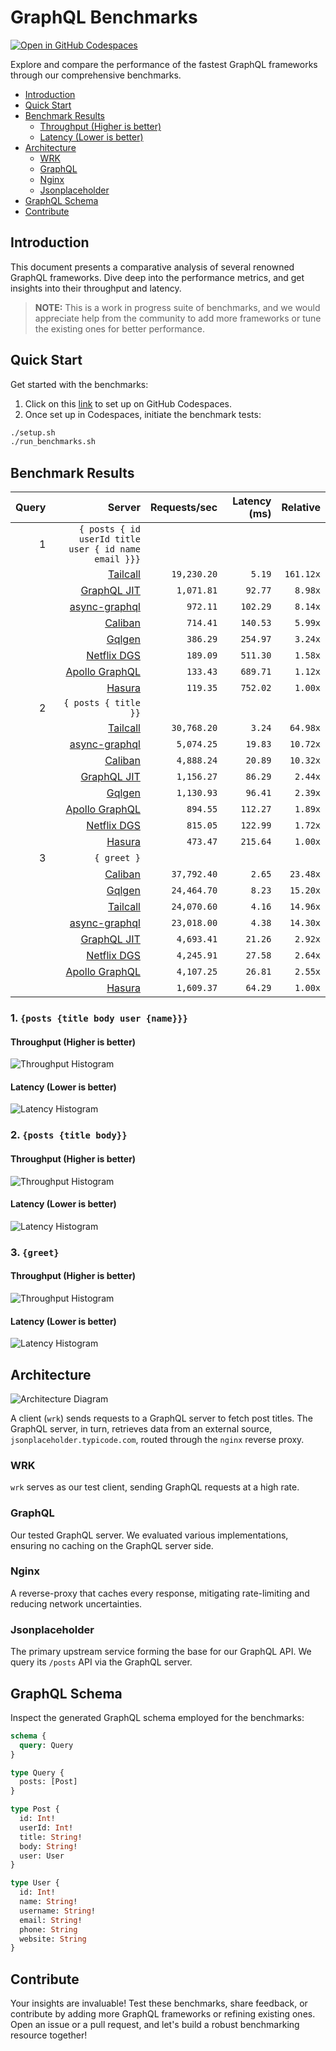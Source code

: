 # GraphQL Benchmarks <!-- omit from toc -->

[![Open in GitHub Codespaces](https://github.com/codespaces/badge.svg)](https://codespaces.new/tailcallhq/graphql-benchmarks)

Explore and compare the performance of the fastest GraphQL frameworks through our comprehensive benchmarks.

- [Introduction](#introduction)
- [Quick Start](#quick-start)
- [Benchmark Results](#benchmark-results)
  - [Throughput (Higher is better)](#throughput-higher-is-better)
  - [Latency (Lower is better)](#latency-lower-is-better)
- [Architecture](#architecture)
  - [WRK](#wrk)
  - [GraphQL](#graphql)
  - [Nginx](#nginx)
  - [Jsonplaceholder](#jsonplaceholder)
- [GraphQL Schema](#graphql-schema)
- [Contribute](#contribute)

[Tailcall]: https://github.com/tailcallhq/tailcall
[Gqlgen]: https://github.com/99designs/gqlgen
[Apollo GraphQL]: https://github.com/apollographql/apollo-server
[Netflix DGS]: https://github.com/netflix/dgs-framework
[Caliban]: https://github.com/ghostdogpr/caliban
[async-graphql]: https://github.com/async-graphql/async-graphql
[Hasura]: https://github.com/hasura/graphql-engine
[GraphQL JIT]: https://github.com/zalando-incubator/graphql-jit

## Introduction

This document presents a comparative analysis of several renowned GraphQL frameworks. Dive deep into the performance metrics, and get insights into their throughput and latency.

> **NOTE:** This is a work in progress suite of benchmarks, and we would appreciate help from the community to add more frameworks or tune the existing ones for better performance.

## Quick Start

Get started with the benchmarks:

1. Click on this [link](https://codespaces.new/tailcallhq/graphql-benchmarks) to set up on GitHub Codespaces.
2. Once set up in Codespaces, initiate the benchmark tests:

```bash
./setup.sh
./run_benchmarks.sh
```

## Benchmark Results

<!-- PERFORMANCE_RESULTS_START -->

| Query | Server | Requests/sec | Latency (ms) | Relative |
|-------:|--------:|--------------:|--------------:|---------:|
| 1 | `{ posts { id userId title user { id name email }}}` |
|| [Tailcall] | `19,230.20` | `5.19` | `161.12x` |
|| [GraphQL JIT] | `1,071.81` | `92.77` | `8.98x` |
|| [async-graphql] | `972.11` | `102.29` | `8.14x` |
|| [Caliban] | `714.41` | `140.53` | `5.99x` |
|| [Gqlgen] | `386.29` | `254.97` | `3.24x` |
|| [Netflix DGS] | `189.09` | `511.30` | `1.58x` |
|| [Apollo GraphQL] | `133.43` | `689.71` | `1.12x` |
|| [Hasura] | `119.35` | `752.02` | `1.00x` |
| 2 | `{ posts { title }}` |
|| [Tailcall] | `30,768.20` | `3.24` | `64.98x` |
|| [async-graphql] | `5,074.25` | `19.83` | `10.72x` |
|| [Caliban] | `4,888.24` | `20.89` | `10.32x` |
|| [GraphQL JIT] | `1,156.27` | `86.29` | `2.44x` |
|| [Gqlgen] | `1,130.93` | `96.41` | `2.39x` |
|| [Apollo GraphQL] | `894.55` | `112.27` | `1.89x` |
|| [Netflix DGS] | `815.05` | `122.99` | `1.72x` |
|| [Hasura] | `473.47` | `215.64` | `1.00x` |
| 3 | `{ greet }` |
|| [Caliban] | `37,792.40` | `2.65` | `23.48x` |
|| [Gqlgen] | `24,464.70` | `8.23` | `15.20x` |
|| [Tailcall] | `24,070.60` | `4.16` | `14.96x` |
|| [async-graphql] | `23,018.00` | `4.38` | `14.30x` |
|| [GraphQL JIT] | `4,693.41` | `21.26` | `2.92x` |
|| [Netflix DGS] | `4,245.91` | `27.58` | `2.64x` |
|| [Apollo GraphQL] | `4,107.25` | `26.81` | `2.55x` |
|| [Hasura] | `1,609.37` | `64.29` | `1.00x` |

<!-- PERFORMANCE_RESULTS_END -->



### 1. `{posts {title body user {name}}}`
#### Throughput (Higher is better)

![Throughput Histogram](assets/req_sec_histogram1.png)

#### Latency (Lower is better)

![Latency Histogram](assets/latency_histogram1.png)

### 2. `{posts {title body}}`
#### Throughput (Higher is better)

![Throughput Histogram](assets/req_sec_histogram2.png)

#### Latency (Lower is better)

![Latency Histogram](assets/latency_histogram2.png)

### 3. `{greet}`
#### Throughput (Higher is better)

![Throughput Histogram](assets/req_sec_histogram3.png)

#### Latency (Lower is better)

![Latency Histogram](assets/latency_histogram3.png)

## Architecture

![Architecture Diagram](assets/architecture.png)

A client (`wrk`) sends requests to a GraphQL server to fetch post titles. The GraphQL server, in turn, retrieves data from an external source, `jsonplaceholder.typicode.com`, routed through the `nginx` reverse proxy.

### WRK

`wrk` serves as our test client, sending GraphQL requests at a high rate.

### GraphQL

Our tested GraphQL server. We evaluated various implementations, ensuring no caching on the GraphQL server side.

### Nginx

A reverse-proxy that caches every response, mitigating rate-limiting and reducing network uncertainties.

### Jsonplaceholder

The primary upstream service forming the base for our GraphQL API. We query its `/posts` API via the GraphQL server.

## GraphQL Schema

Inspect the generated GraphQL schema employed for the benchmarks:

```graphql
schema {
  query: Query
}

type Query {
  posts: [Post]
}

type Post {
  id: Int!
  userId: Int!
  title: String!
  body: String!
  user: User
}

type User {
  id: Int!
  name: String!
  username: String!
  email: String!
  phone: String
  website: String
}
```

## Contribute

Your insights are invaluable! Test these benchmarks, share feedback, or contribute by adding more GraphQL frameworks or refining existing ones. Open an issue or a pull request, and let's build a robust benchmarking resource together!
